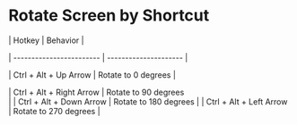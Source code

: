 # Rotate Screen by Shortcut


|          Hotkey          |       Behavior        |

| ------------------------ | --------------------- |

| Ctrl + Alt + Up Arrow    | Rotate to 0 degrees   |

| Ctrl + Alt + Right Arrow | Rotate to 90 degrees  
|
| Ctrl + Alt + Down Arrow  | Rotate to 180 degrees |
| Ctrl + Alt + Left Arrow  | Rotate to 270 degrees |